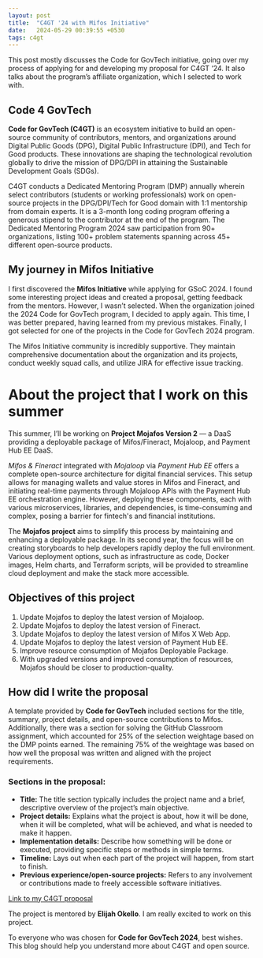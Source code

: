 ```yaml
---
layout: post
title:  "C4GT '24 with Mifos Initiative"
date:   2024-05-29 00:39:55 +0530
tags: c4gt
---
```


This post mostly discusses the Code for GovTech initiative, going over my process of applying for and developing my proposal for C4GT ‘24. It also talks about the program’s affiliate organization, which I selected to work with.

## Code 4 GovTech

**Code for GovTech (C4GT)** is an ecosystem initiative to build an open-source community of contributors, mentors, and organizations around Digital Public Goods (DPG), Digital Public Infrastructure (DPI), and Tech for Good products. These innovations are shaping the technological revolution globally to drive the mission of DPG/DPI in attaining the Sustainable Development Goals (SDGs).

C4GT conducts a Dedicated Mentoring Program (DMP) annually wherein select contributors (students or working professionals) work on open-source projects in the DPG/DPI/Tech for Good domain with 1:1 mentorship from domain experts. It is a 3-month long coding program offering a generous stipend to the contributor at the end of the program. The Dedicated Mentoring Program 2024 saw participation from 90+ organizations, listing 100+ problem statements spanning across 45+ different open-source products.

## My journey in Mifos Initiative

I first discovered the **Mifos Initiative** while applying for GSoC 2024. I found some interesting project ideas and created a proposal, getting feedback from the mentors. However, I wasn’t selected. When the organization joined the 2024 Code for GovTech program, I decided to apply again. This time, I was better prepared, having learned from my previous mistakes. Finally, I got selected for one of the projects in the Code for GovTech 2024 program.

The Mifos Initiative community is incredibly supportive. They maintain comprehensive documentation about the organization and its projects, conduct weekly squad calls, and utilize JIRA for effective issue tracking.

# About the project that I work on this summer

This summer, I’ll be working on **Project Mojafos Version 2** — a DaaS providing a deployable package of Mifos/Fineract, Mojaloop, and Payment Hub EE DaaS.

*Mifos & Fineract* integrated with *Mojaloop* via *Payment Hub EE* offers a complete open-source architecture for digital financial services. This setup allows for managing wallets and value stores in Mifos and Fineract, and initiating real-time payments through Mojaloop APIs with the Payment Hub EE orchestration engine. However, deploying these components, each with various microservices, libraries, and dependencies, is time-consuming and complex, posing a barrier for fintech's and financial institutions.

The **Mojafos project** aims to simplify this process by maintaining and enhancing a deployable package. In its second year, the focus will be on creating storyboards to help developers rapidly deploy the full environment. Various deployment options, such as infrastructure as code, Docker images, Helm charts, and Terraform scripts, will be provided to streamline cloud deployment and make the stack more accessible.

## Objectives of this project

1. Update Mojafos to deploy the latest version of Mojaloop.
2. Update Mojafos to deploy the latest version of Fineract.
3. Update Mojafos to deploy the latest version of Mifos X Web App.
4. Update Mojafos to deploy the latest version of Payment Hub EE.
5. Improve resource consumption of Mojafos Deployable Package.
6. With upgraded versions and improved consumption of resources, Mojafos should be closer to production-quality.

## How did I write the proposal

A template provided by **Code for GovTech** included sections for the title, summary, project details, and open-source contributions to Mifos. Additionally, there was a section for solving the GitHub Classroom assignment, which accounted for 25% of the selection weightage based on the DMP points earned. The remaining 75% of the weightage was based on how well the proposal was written and aligned with the project requirements.

### Sections in the proposal:

- **Title:** The title section typically includes the project name and a brief, descriptive overview of the project’s main objective.
- **Project details:** Explains what the project is about, how it will be done, when it will be completed, what will be achieved, and what is needed to make it happen.
- **Implementation details:** Describe how something will be done or executed, providing specific steps or methods in simple terms.
- **Timeline:** Lays out when each part of the project will happen, from start to finish.
- **Previous experience/open-source projects:** Refers to any involvement or contributions made to freely accessible software initiatives.

[Link to my C4GT proposal](https://docs.google.com/document/d/1lOLnKjNyyxnanvGzgBx4b4Z2uaXLzrk0oFnW1neMVwY/edit)

The project is mentored by **Elijah Okello**. I am really excited to work on this project.

To everyone who was chosen for **Code for GovTech 2024**, best wishes. This blog should help you understand more about C4GT and open source.
